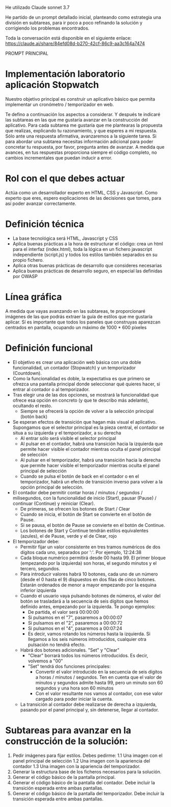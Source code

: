 He utilizado Claude sonnet 3.7

He partido de un prompt detallado inicial, planteando como estrategia una división en subtareas, para ir poco a poco refinando la solución
y corrigiendo los problemas encontrados.

Toda la conversación está disponible en el siguiente enlace:
https://claude.ai/share/84efd08d-b270-42cf-86c9-aa3c164a7474


PROMPT PRINCIPAL


# Implementación laboratorio aplicación Stopwatch
Nuestro objetivo principal es construir un aplicativo básico que permita implementar un cronómetro / temporizador en web.

Te defino a continuación los aspectos a considerar. Y después te indicaré las subtareas en las que me gustaría avanzar en la construcción del aplicativo.
Para cada subtarea me gustaría que me plantearas la propuesta que realizas, explicando tu razonamiento, y que esperes a mi respuesta. 
Sólo ante una respuesta afirmativa, avanzaremos a la siguiente tarea.
Si para abordar una subtarea necesitas información adicional para poder concretar tu respuesta, por favor, pregunta antes de avanzar.
A medida que avances, en tus respuestas proporciona siempre el código completo, no cambios incrementales que puedan inducir a error.

# Rol con el que debes actuar
Actúa como un desarrollador experto en HTML, CSS y Javascript. Como experto que eres, espero explicaciones de las decisiones que tomes, para así poder avanzar correctamente.

# Definición técnica
- La base tecnológica será HTML, Javascript y CSS
- Aplica buenas prácticas a la hora de estructurar el código: crea un html para el interfaz (index.html), toda la lógica en un fichero javascript independiente (script.js) y todos los estilos también separados en su propio fichero.
- Aplica otras buenas prácticas de desarrollo que consideres necesarias
- Aplica buenas prácticas de desarrollo seguro, en especial las definidas por OWASP

# Línea gráfica
A medida que vayas avanzando en las subtareas, te proporcionaré imágenes de las que podrás extraer la guía de estilos que me gustaría aplicar.
Sí es importante que todos los paneles que construyas aparezcan centrados en pantalla, ocupando un máximo de 1000 * 600 píxeles

# Definición funcional
- El objetivo es crear una aplicación web básica con una doble funcionalidad, un contador (Stopwatch) y un temporizador (Countdown).
- Como la funcionalidad es doble, la expectativa es que primero se ofrezca una pantalla principal donde seleccionar qué quieres hacer, si entrar al contador o al temporizador.
- Tras elegir una de las dos opciones, se mostrará la funcionalidad que ofrece esa opción en concreto (y que te describo más adelante), ocultando el resto. 
    - Siempre se ofrecerá la opción de volver a la selección principal (botón back)
- Se esperan efectos de transición que hagan más visual el aplicativo. Supongamos que el selector principal es la pieza central, el contador se situa a su izquierda y el temporizador, a su derecha 
    - Al entrar sólo será visible el selector principal
	- Al pulsar en el contador, habrá una transición hacia la izquierda que permite hacer visible el contador mientras oculta el panel principal de selección
	- Al pulsar en el temporizador, habrá una transición hacia la derecha que permite hacer visible el temporizador mientras oculta el panel principal de selección
	- Cuando se pulsa el botón de back en el contador o en el temporizador, habrá un efecto de transición inverso para volver a la opción principal de selección.
- El contador debe permitir contar horas / minutos / segundos / milisegundos, con la funcionalidad de inicio (Start), pausar (Pause) / continuar (Continue)  y reiniciar (Clear).
    - De primeras, se ofrecen los botones de Start / Clear
	- Cuando se inicia, el botón de Start se convierte en el botón de Pause.
	- Si se pausa, el botón de Pause se convierte en el botón de Continue.
	- Los botones de Start y Continue tendrán estilos equivalentes (azules), el de Pause, verde y el de Clear, rojo
- El temporizador debe:
    - Permitir fijar un valor consistente en tres tramos numéricos de dos dígitos cada uno, separados por ':'. Por ejemplo, 12:24:38
	- Cada bloque numérico permitirá desde 00 hasta 99. El primer bloque (empezando por la izquierda) son horas, el segundo minutos y el tercero, segundos.
	- Para introducir valores habrá 10 botones, cada uno de un número (desde el 0 hasta el 9) dispuestos en dos filas de cinco botones. Estarán ordenados de menor a mayor empezando por la esquina inferior izquierda
	- Cuando el usuario vaya pulsando botones de números, el valor del botón se trasladará a la secuencia de seis dígitos que hemos definido antes, empezando por la izquierda. Te pongo ejemplos:
	    - De partida, el valor será 00:00:00
		- Si pulsamos en el "7", pasaremos a 00:00:07
		- Si pulsamos en el "2", pasaremos a 00:00:72
		- Si pulsamos en el "4", pasaremos a 00:07:24
		- Es decir, vamos rotando los números hasta la izquierda. Si llegamos a los seis números introducidos, cualquier otra pulsación no tendrá efecto.
	- Habrá dos botones adicionales. "Set" y "Clear"
	    - "Clear" borrará todos los números introducidos. Es decir, volvemos a "00"
		- "Set" tendrá dos funciones principales:
		    - Convertir el valor introducido en la secuencia de seis dígitos a horas / minutos / segundos. Ten en cuenta que el valor de minutos y segundos admite hasta 99, pero un minuto son 60 segundos y una hora son 60 minutos
			- Con el valor resultante nos vamos al contador, con ese valor cargado para poder iniciar la cuenta.
	- La transición al contador debe realizarse de derecha a izquierda, pasando por el panel principal y, sin detenerse, llegar al contador.
	
# Subtareas para avanzar en la construcción de la solución:
1. Pedir imágenes para fijar estilos. Debes pedirme:
    1.1 Una imagen con el panel principal de selección
	1.2 Una imagen con la apariencia del contador
	1.3 Una imagen con la apariencia del temporizador.
2. Generar la estructura base de los ficheros necesarios para la solución. 
3. Generar el código básico de la pantalla principal.
3. Generar el código básico de la pantalla del contador. Debe incluir la transición esperada entre ambas pantallas.
4. Generar el código básico de la pantalla del temporizador. Debe incluir la transición esperada entre ambas pantallas.